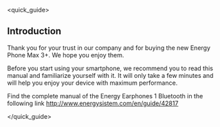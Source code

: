 <quick_guide>

## Introduction

Thank you for your trust in our company and for buying the new Energy Phone Max 3+. We hope you enjoy them.

Before you start using your smartphone, we recommend you to read this manual and familiarize yourself with it.  It will only take a few minutes and will help you enjoy your device with maximum performance.

Find the complete manual of the Energy Earphones 1 Bluetooth in the following link http://www.energysistem.com/en/guide/42817


</quick_guide>


